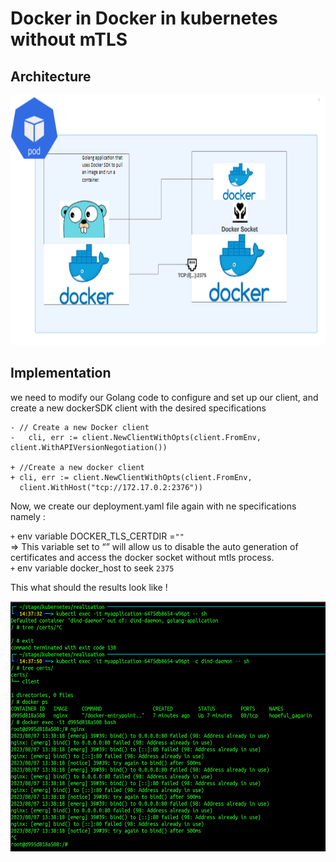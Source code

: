 # Docker in Docker in kubernetes without mTLS

## Architecture

<p align="center">
<img src="https://github.com/khalilsellamii/dind_k8s/blob/main/my_dind_app_without_mtls/image.png" alt="Alt text" width="650" height="400">
</p>  

## Implementation
we need to modify our Golang code to configure and set up our client, and create a new dockerSDK client with the desired specifications
```
- // Create a new Docker client
-	cli, err := client.NewClientWithOpts(client.FromEnv, client.WithAPIVersionNegotiation())

+ //Create a new docker client
+ cli, err := client.NewClientWithOpts(client.FromEnv, 
  client.WithHost("tcp://172.17.0.2:2376"))
```

Now, we create our deployment.yaml file again with ne specifications namely :

`+` env variable DOCKER_TLS_CERTDIR =`""`   
⇒ This variable set to “” will allow us to disable the auto generation of certificates and access the docker socket without mtls process.  
`+` env variable docker_host to seek `2375`  

This what should the results look like ! 

<p align="center">
<img src="https://github.com/khalilsellamii/dind_k8s/blob/main/my_dind_app_without_mtls/a.png" alt="Alt text" width="750" height="400">
</p>  
